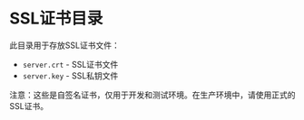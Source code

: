 # SSL证书目录

此目录用于存放SSL证书文件：

- `server.crt` - SSL证书文件
- `server.key` - SSL私钥文件

注意：这些是自签名证书，仅用于开发和测试环境。在生产环境中，请使用正式的SSL证书。
